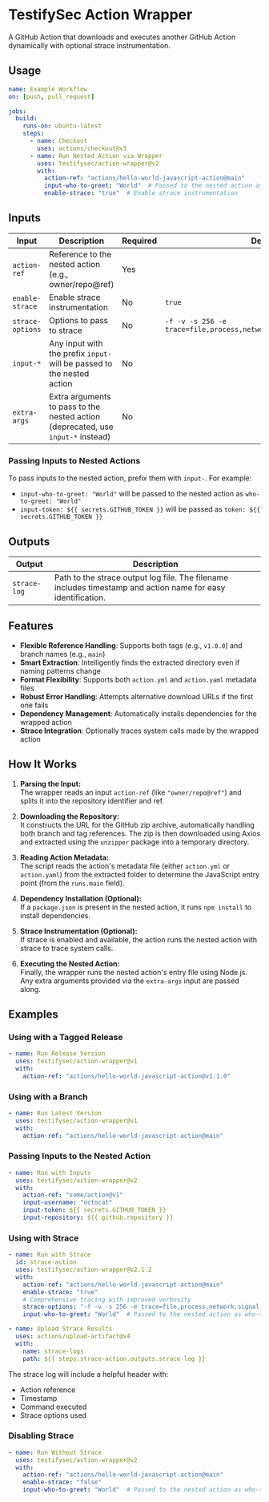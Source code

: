 # TestifySec Action Wrapper

A GitHub Action that downloads and executes another GitHub Action dynamically with optional strace instrumentation.

## Usage

```yaml
name: Example Workflow
on: [push, pull_request]

jobs:
  build:
    runs-on: ubuntu-latest
    steps:
      - name: Checkout
        uses: actions/checkout@v3
      - name: Run Nested Action via Wrapper
        uses: testifysec/action-wrapper@v2
        with:
          action-ref: "actions/hello-world-javascript-action@main"
          input-who-to-greet: "World"  # Passed to the nested action as who-to-greet
          enable-strace: "true"  # Enable strace instrumentation
```

## Inputs

| Input | Description | Required | Default |
|-------|-------------|----------|---------|
| `action-ref` | Reference to the nested action (e.g., owner/repo@ref) | Yes | |
| `enable-strace` | Enable strace instrumentation | No | `true` |
| `strace-options` | Options to pass to strace | No | `-f -v -s 256 -e trace=file,process,network,signal,ipc,desc,memory` |
| `input-*` | Any input with the prefix `input-` will be passed to the nested action | No | |
| `extra-args` | Extra arguments to pass to the nested action (deprecated, use `input-*` instead) | No | |

### Passing Inputs to Nested Actions

To pass inputs to the nested action, prefix them with `input-`. For example:

- `input-who-to-greet: "World"` will be passed to the nested action as `who-to-greet: "World"`
- `input-token: ${{ secrets.GITHUB_TOKEN }}` will be passed as `token: ${{ secrets.GITHUB_TOKEN }}`

## Outputs

| Output | Description |
|--------|-------------|
| `strace-log` | Path to the strace output log file. The filename includes timestamp and action name for easy identification. |

## Features

- **Flexible Reference Handling**: Supports both tags (e.g., `v1.0.0`) and branch names (e.g., `main`)
- **Smart Extraction**: Intelligently finds the extracted directory even if naming patterns change
- **Format Flexibility**: Supports both `action.yml` and `action.yaml` metadata files
- **Robust Error Handling**: Attempts alternative download URLs if the first one fails
- **Dependency Management**: Automatically installs dependencies for the wrapped action
- **Strace Integration**: Optionally traces system calls made by the wrapped action

## How It Works

1. **Parsing the Input:**  
   The wrapper reads an input `action-ref` (like `"owner/repo@ref"`) and splits it into the repository identifier and ref.

2. **Downloading the Repository:**  
   It constructs the URL for the GitHub zip archive, automatically handling both branch and tag references. The zip is then downloaded using Axios and extracted using the `unzipper` package into a temporary directory.

3. **Reading Action Metadata:**  
   The script reads the action's metadata file (either `action.yml` or `action.yaml`) from the extracted folder to determine the JavaScript entry point (from the `runs.main` field).

4. **Dependency Installation (Optional):**  
   If a `package.json` is present in the nested action, it runs `npm install` to install dependencies.

5. **Strace Instrumentation (Optional):**  
   If strace is enabled and available, the action runs the nested action with strace to trace system calls.

6. **Executing the Nested Action:**  
   Finally, the wrapper runs the nested action's entry file using Node.js. Any extra arguments provided via the `extra-args` input are passed along.

## Examples

### Using with a Tagged Release

```yaml
- name: Run Release Version
  uses: testifysec/action-wrapper@v1
  with:
    action-ref: "actions/hello-world-javascript-action@v1.1.0"
```

### Using with a Branch

```yaml
- name: Run Latest Version
  uses: testifysec/action-wrapper@v1
  with:
    action-ref: "actions/hello-world-javascript-action@main"
```

### Passing Inputs to the Nested Action

```yaml
- name: Run with Inputs
  uses: testifysec/action-wrapper@v2
  with:
    action-ref: "some/action@v1"
    input-username: "octocat"
    input-token: ${{ secrets.GITHUB_TOKEN }}
    input-repository: ${{ github.repository }}
```

### Using with Strace

```yaml
- name: Run with Strace
  id: strace-action
  uses: testifysec/action-wrapper@v2.1.2
  with:
    action-ref: "actions/hello-world-javascript-action@main"
    enable-strace: "true"
    # Comprehensive tracing with improved verbosity
    strace-options: "-f -v -s 256 -e trace=file,process,network,signal,ipc,desc,memory"
    input-who-to-greet: "World"  # Passed to the nested action as who-to-greet

- name: Upload Strace Results
  uses: actions/upload-artifact@v4
  with:
    name: strace-logs
    path: ${{ steps.strace-action.outputs.strace-log }}
```

The strace log will include a helpful header with:
- Action reference
- Timestamp
- Command executed
- Strace options used

### Disabling Strace

```yaml
- name: Run Without Strace
  uses: testifysec/action-wrapper@v2
  with:
    action-ref: "actions/hello-world-javascript-action@main"
    enable-strace: "false"
    input-who-to-greet: "World"  # Passed to the nested action as who-to-greet
```
